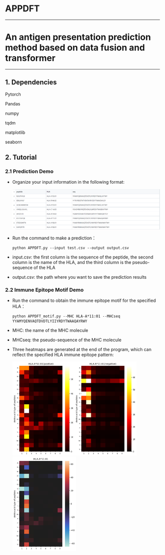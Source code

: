 # APPDFT

_ _  _ _

# An antigen presentation prediction method based on data fusion and transformer

_ _ _ _

## 1.  Dependencies

Pytorch

Pandas

numpy

tqdm

matplotlib

seaborn

## 2. Tutorial

### 2.1 Prediction Demo

- Organize your input information in the following format:
  
  ![Alternative text](./input.png)

- Run the command to make a prediction：
  
  ```console
  python APPDFT.py --input test.csv --output output.csv
  ```

- input.csv: the first column is the sequence of the peptide, the second column is the name of the HLA, and the third column is the pseudo-sequence of the HLA

- output.csv: the path where you want to save the prediction results

### 2.2 Immune Epitope Motif Demo

- Run the command to obtain the immune epitope motif for the specified HLA：
  
  ```console
  python APPDFT_motif.py --MHC HLA-A*11:01 --MHCseq YYAMYQENVAQTDVDTLYIIYRDYTWAAQAYRWY
  ```

- MHC: the name of the MHC molecule

- MHCseq: the pseudo-sequence of the MHC molecule

- Three heatmaps are generated at the end of the program, which can reflect the specified HLA immune epitope pattern:
  
  <img title="" src="./HLA-A1101(postive).jpg" alt="Alternative text" width="202"><img title="" src="HLA-A1101(negative).jpg" alt="Alternative text" width="202"><img title="" src="HLA-A1101.jpg" alt="Alternative text" width="207">